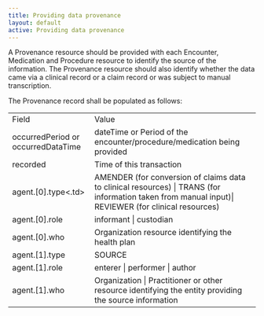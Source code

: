 ```yaml
---
title: Providing data provenance 
layout: default
active: Providing data provenance 
---
```


A Provenance resource should be provided with each Encounter, Medication and Procedure resource to identify the source of the information. The Provenance resource should also identify whether the data came via a clinical record or a claim record or was subject to manual transcription.

The Provenance record shall be populated as follows:
<table>
	<tr>
		<td>Field</td>
		<td>Value</td>
	</tr>
  <tr>
		<td>occurredPeriod or occurredDataTime</td>	
		<td>dateTime or Period of the encounter/procedure/medication being provided</td>
	</tr>
	<tr>
		<td>recorded</td>
		<td>Time of this transaction</td>
	</tr>
  <tr>
		<td>agent.[0].type<.td>
	  <td>AMENDER (for conversion of claims data to clinical resources) | TRANS (for information taken from manual input)| REVIEWER (for clinical resources)</td>
	</tr>
	<tr>
		<td>agent.[0].role</td>
		<td>informant | custodian</td>
	</tr>
	<tr>
    <td>agent.[0].who</td>
		<td>Organization resource identifying the health plan</td>
	</tr>
<tr>
	<td>agent.[1].type</td>	
	<td>SOURCE</td>
</tr>
<tr>
	<td>agent.[1].role</td>	
	<td>enterer | performer | author</td>
</tr>
<tr>
	<td>agent.[1].who</td>
	<td>Organization | Practitioner or other resource identifying the entity providing the source information</td>
	</tr>
</table>
